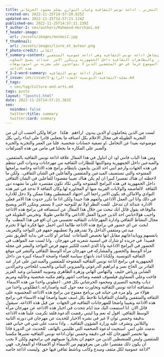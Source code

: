 ```yaml
---
title: مقال رئيس التحرير . اذاعة تونس الثقافية وغياب التوازن بقلم محمود الحرشاني
created-on: 2022-11-25T14:57:20.825Z
updated-on: 2022-11-25T14:57:21.124Z
published-on: 2022-11-25T14:57:21.239Z
f_author-2: cms/authors/Mahmoud-Horchani.md
f_header-image:
  url: /assets/images/moimoi1.jpg
f_thumbnail:
  url: /assets/images/livre_et_auteur.png
f_photo-credit: الكاتب
f_summary-content: عندما تتجاهل اذاعة تونس الثقافيه وهي اذاعة عمومية المثقفين
  والمبدعين  والتظاهرات الثقافية داخل الجمهورية ويتكرر الامر  عندائذ يصبح السكوت
  عن هذا الموضوع جرما في حق المثقفين الذين لا يتواجدون على مقربه من استوديوهات
  هذه الاذاعه
f_1-2-word-summary: اهمال اذاعة تونس الثقافيه
f_issue: cms/issue/مجلة-الثقافيه-التونسية-العدد-الرابع-1.md
f_tags:
  - cms/tag/Culture-and-arts.md
tags: posts
layout: "[posts].html"
date: 2022-11-25T14:57:21.363Z
seo:
  noindex: false
  twitter:title: summary
  twitter:card: summary
---
```

لست من الذين يتحاملون او الذين يبدون  اراءهم   هكذا   جزافا ولكن احسب ان لي من التجربة الطويلة في مجال الاعلام بكل اصنافه ما يجعلني قادرا على ابداء رايي بكل موضوعيه بعيدا عن التحامل .او تصفية حسابات شخصية. فلنا من العمر والتجربة والخبرة والصبر على المكاره ما يجعلنا في مامن من هذه المنزلقات

.ومن هذا الباب فانني اود ان اتناول في هذا المقال علاقة
 اذاعة تونس الثقافيه بالمثقفين والمبدعين داخل الجمهورية ومواكبتها للتظارات الثقافيه من مهرجانات وندوات التي تنتظم في هذه الجهات.وازعم انني احد الذين يتابعون بانتظام برامج هذه الاذاعه وخاصة برامجها المفتوحه والتي تستضيف المبدعين والمثقفين والفاعلين في الشان الثقافي.. ولكن ما لاحظته ان هناك تقصيرا كبيرا ان لم يكن هناك تغييبا مقصودا للفاعلين في الشان الثقافي داخل الجمهورية في هذه البرامج المفتوحه والتي تكاد تكون مقتصره على ما تشهده دور الثقافة  لالعاصمه والولايات القريبة منها او المجاوره لها.وكان الثقافة لا تةجد في غير هذه النوادي والاماكن.قد يكون الامر راجعا الى اجتهاد المنشطين وهذا ممكن ولا دخل للاداره في ذلك وانا ابن العمل الاذاعي واتفهم هذا جييدا ولكن اذا ما تكرر حدوث هذا الامر فعلى الادارة عندائذ ان تتدخل  للفت النظر اولا ثم للتوجيه حتى لا يستمر ويتكرر الامر ويصبح مالوفا.قد يقول قائل انك تبحث من خلال هذا المقال عن استضافه في برامج هذه الاذاعة واجيب هؤلاءبانني احد الذين خبروا العمل الاذاعي والاعلامي طويلا  وتجربتي الطويلة في مجال النشاط الثقافي وادارة المهرجانات الثقافيه تحصنني من ان اقع في هذا المطب  ولا ابحث عن اي حضور في برامج هذه الاذاعة طالما انني احمل عنها فكرة انها لا تحترم مبدعي ومثقفي الداخل ولا تقدرهم ولا تعطيبهم حقهم في التواجد والتعريف بانفسهم ووبابداعاتهم مقابل انها تخصص الساعات  لشاعر او كاتب في بداية الطريق نشر قصيدا  في جريده او شارك في امسية شعريه في مهرجان . وانا لست ضد المواهب في الحضور في البرامج الاذاعية وانا الذي اتحت للكثير منهم فرص التواجد والنشر في مجلة مرآة الوسط والحضور والمشاركه في مهرجان مرآة الوسط الثقافي والنشر في موقع الثقافيه التونسية. ولكنانا اندد بانتهاج سياسة اقصاء واضحة لاسماء كبيرة من داخل الجمهورية في برامج اذاعة تونس الثقافيه المفتوحه للمثقفين والمبدعين على غرار عبد القادر بن الحاج نصر و ابراهيم الدرغوثي والميزوني البناني والحبيب اتلحاجي وخيرالدين الشابي ورياض خليف  والتهامي الهاني وزهرة الظاهري ومنوبيه الغضباني وعبد العزيز فاخت وعلي السماوي فيلسوف قفصه وصاحب اشهر واهم مكنبه شخصية وعائليه ومريم ذياب وفتحيه النصيري ومحمود الحرشاني بكل فخر.. اعطوني واحدا من هذه الاسماء  استضافته اذاعة تونس الثقافيه وتحاورت معه حول كتبه واصداراته..اعطكوني واحدا من هؤلاء مر  ولو مره في حياته في برنامج مفتوح من برامج هذه الاذاعه المحسوبه على الثقافه والمثقفين والشان الثقافياننا نلاحظ بكل اسف تغييبا واضحا لهذه الاسماء في برامج هذه الاذاعة وتغييبا واضحا للمهرجانات الثقافيه في الجهات  من قبل هذه الاذاعه. سيقول قائل الان  انا استمعت اليك منذ ايام تتحدث في اخبار هذه الاذاعه عن مهرجان مرآة الوسط الثقافي. اقول له نعم ويا ليتني رفضت الدعوة.فلقد تكرمت علينا هذه الاذاعه بدقيقة وخمس ثوان لا غير في نشره الاخبار للحديث عن مهرجان في دورته الثانية والثلاثين وتشرف عليه وزارة الشؤون الثقافيه .. واذا ندمت على شي في حياتي فقد ندمت على انني  استجبت لدعوة الصحفيه التي طلبتني بالهاتف  للحديث عن الدورة فاذا بها تختصر المهرجان كله في دقيقة وخمس ثوان.اذاعة تونس الثقافيه نعتبرها مكسبا للمثقفين وليس للمنشطين الذين من حقهم ان يختاروا ضيوفهم في برامجهم ولكن لا يجب ان يكون ذلك مقتصرا على من يعرفوتهم من الاسماء او الاصدقاء او المعارف. فهي اذاعة عمومية لكل مثقف ومبدع وكاتب وناشط ثقافي فيها حق  وليست اذاعة خاصه*